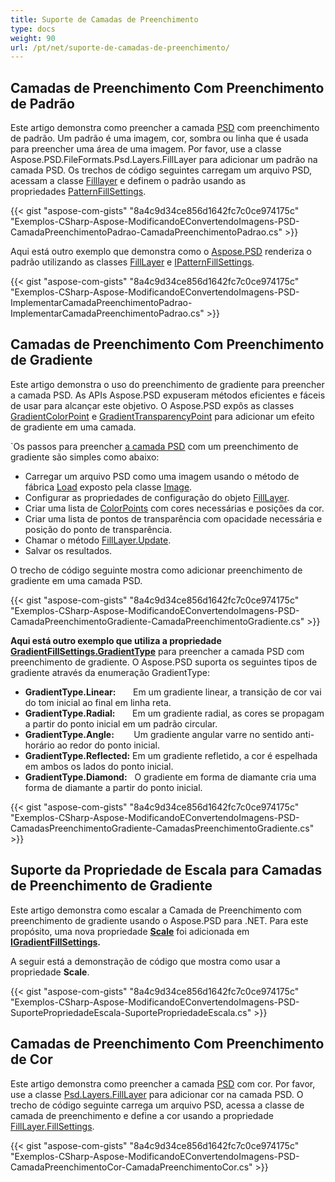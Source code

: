 ```yaml
---
title: Suporte de Camadas de Preenchimento
type: docs
weight: 90
url: /pt/net/suporte-de-camadas-de-preenchimento/
---
```



## **Camadas de Preenchimento Com Preenchimento de Padrão**
Este artigo demonstra como preencher a camada [PSD](https://wiki.fileformat.com/image/psd/) com preenchimento de padrão. Um padrão é uma imagem, cor, sombra ou linha que é usada para preencher uma área de uma imagem. Por favor, use a classe Aspose.PSD.FileFormats.Psd.Layers.FillLayer para adicionar um padrão na camada PSD. Os trechos de código seguintes carregam um arquivo PSD, acessam a classe [Filllayer](https://reference.aspose.com/net/psd/aspose.psd.fileformats.psd.layers.filllayers/filllayer) e definem o padrão usando as propriedades [PatternFillSettings](https://reference.aspose.com/net/psd/aspose.psd.fileformats.psd.layers.fillsettings/patternfillsettings).

{{< gist "aspose-com-gists" "8a4c9d34ce856d1642fc7c0ce974175c" "Exemplos-CSharp-Aspose-ModificandoEConvertendoImagens-PSD-CamadaPreenchimentoPadrao-CamadaPreenchimentoPadrao.cs" >}}



Aqui está outro exemplo que demonstra como o [Aspose.PSD](https://products.aspose.com/psd/net) renderiza o padrão utilizando as classes [FillLayer](https://reference.aspose.com/net/psd/aspose.psd.fileformats.psd.layers.filllayers/filllayer) e [IPatternFillSettings](https://reference.aspose.com/net/psd/aspose.psd.fileformats.psd.layers.fillsettings/ipatternfillsettings).



{{< gist "aspose-com-gists" "8a4c9d34ce856d1642fc7c0ce974175c" "Exemplos-CSharp-Aspose-ModificandoEConvertendoImagens-PSD-ImplementarCamadaPreenchimentoPadrao-ImplementarCamadaPreenchimentoPadrao.cs" >}}
## **Camadas de Preenchimento Com Preenchimento de Gradiente**
Este artigo demonstra o uso do preenchimento de gradiente para preencher a camada PSD. As APIs Aspose.PSD expuseram métodos eficientes e fáceis de usar para alcançar este objetivo. O Aspose.PSD expôs as classes [GradientColorPoint](https://reference.aspose.com/net/psd/aspose.psd.fileformats.psd.layers.fillsettings/gradientcolorpoint) e [GradientTransparencyPoint](https://reference.aspose.com/net/psd/aspose.psd.fileformats.psd.layers.fillsettings/gradienttransparencypoint) para adicionar um efeito de gradiente em uma camada.

`Os passos para preencher [a camada PSD](https://wiki.fileformat.com/image/psd/) com um preenchimento de gradiente são simples como abaixo:

- Carregar um arquivo PSD como uma imagem usando o método de fábrica [Load](https://reference.aspose.com/net/psd/aspose.psd/image/methods/load/index) exposto pela classe [Image](https://reference.aspose.com/net/psd/aspose.psd/image).
- Configurar as propriedades de configuração do objeto [FillLayer](https://reference.aspose.com/net/psd/aspose.psd.fileformats.psd.layers.filllayers/filllayer).
- Criar uma lista de [ColorPoints](https://reference.aspose.com/net/psd/aspose.psd.fileformats.psd.layers.fillsettings/gradientfillsettings/properties/colorpoints) com cores necessárias e posições da cor.
- Criar uma lista de pontos de transparência com opacidade necessária e posição do ponto de transparência.
- Chamar o método [FillLayer.Update](https://reference.aspose.com/net/psd/aspose.psd.fileformats.psd.layers.filllayers/filllayer/methods/update).
- Salvar os resultados.



O trecho de código seguinte mostra como adicionar preenchimento de gradiente em uma camada PSD.



{{< gist "aspose-com-gists" "8a4c9d34ce856d1642fc7c0ce974175c" "Exemplos-CSharp-Aspose-ModificandoEConvertendoImagens-PSD-CamadaPreenchimentoGradiente-CamadaPreenchimentoGradiente.cs" >}}



**Aqui está outro exemplo que utiliza a propriedade [**GradientFillSettings.GradientType**](https://reference.aspose.com/net/psd/aspose.psd.fileformats.psd.layers.fillsettings/gradientfillsettings/properties/gradienttype)** para preencher a camada PSD com preenchimento de gradiente. O Aspose.PSD suporta os seguintes tipos de gradiente através da enumeração GradientType:

- **GradientType.Linear:**       Em um gradiente linear, a transição de cor vai do tom inicial ao final em linha reta.
- **GradientType.Radial:**       Em um gradiente radial, as cores se propagam a partir do ponto inicial em um padrão circular.
- **GradientType.Angle:**        Um gradiente angular varre no sentido anti-horário ao redor do ponto inicial.
- **GradientType.Reflected:** Em um gradiente refletido, a cor é espelhada em ambos os lados do ponto inicial.
- **GradientType.Diamond:**   O gradiente em forma de diamante cria uma forma de diamante a partir do ponto inicial.



{{< gist "aspose-com-gists" "8a4c9d34ce856d1642fc7c0ce974175c" "Exemplos-CSharp-Aspose-ModificandoEConvertendoImagens-PSD-CamadasPreenchimentoGradiente-CamadasPreenchimentoGradiente.cs" >}}
## **Suporte da Propriedade de Escala para Camadas de Preenchimento de Gradiente**
Este artigo demonstra como escalar a Camada de Preenchimento com preenchimento de gradiente usando o Aspose.PSD para .NET. Para este propósito, uma nova propriedade [**Scale**](https://reference.aspose.com/net/psd/aspose.psd.fileformats.psd.layers.fillsettings/igradientfillsettings/properties/scale) foi adicionada em [**IGradientFillSettings**](https://reference.aspose.com/net/psd/aspose.psd.fileformats.psd.layers.fillsettings/igradientfillsettings)**.** 

A seguir está a demonstração de código que mostra como usar a propriedade **Scale**.

{{< gist "aspose-com-gists" "8a4c9d34ce856d1642fc7c0ce974175c" "Exemplos-CSharp-Aspose-ModificandoEConvertendoImagens-PSD-SuportePropriedadeEscala-SuportePropriedadeEscala.cs" >}}
## **Camadas de Preenchimento Com Preenchimento de Cor**
Este artigo demonstra como preencher a camada [PSD](https://wiki.fileformat.com/image/psd/) com cor. Por favor, use a classe [Psd.Layers.FillLayer](https://reference.aspose.com/net/psd/aspose.psd.fileformats.psd.layers.filllayers/filllayer) para adicionar cor na camada PSD. O trecho de código seguinte carrega um arquivo PSD, acessa a classe de camada de preenchimento e define a cor usando a propriedade [FillLayer.FillSettings](https://reference.aspose.com/net/psd/aspose.psd.fileformats.psd.layers.filllayers/filllayer/properties/fillsettings).

{{< gist "aspose-com-gists" "8a4c9d34ce856d1642fc7c0ce974175c" "Exemplos-CSharp-Aspose-ModificandoEConvertendoImagens-PSD-CamadaPreenchimentoCor-CamadaPreenchimentoCor.cs" >}}



